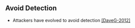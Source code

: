 ## Avoid Detection

- Attackers have evolved to avoid detection [[DaveG-2012]](http://dl.acm.org/citation.cfm?id=2377715)
